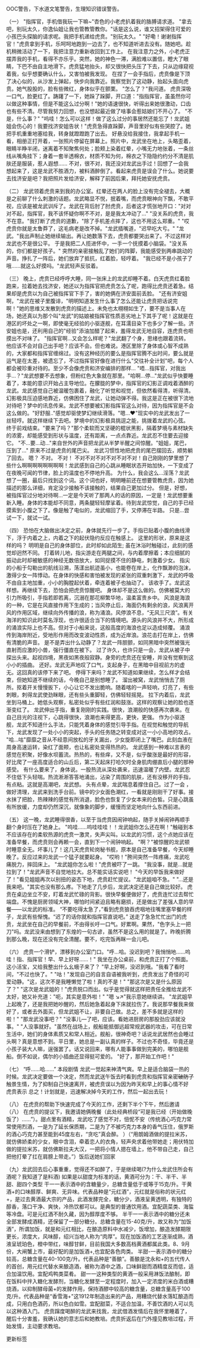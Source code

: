 OOC警告，下水道文笔警告，生理知识错误警告。

（一）
"指挥官，手机借我玩一下嘛~"杏色的小老虎扒着我的胳膊请求道。
"拿去吧，别玩太久，你逸仙姐让我也管教管教你。"话是这么说，谁又招架得住可爱的小孩巴头探脑的请求呢。我把手机递给虎贲。"别玩太久。"
"好嘞！谢谢指挥官！"虎贲拿到手机，乐呵呵地跑到一边去了，也不知道听进去没有。随她吧。趁机稍微活动了一下，我把注意力重新收回到工作上。
在我注意力之外，小老虎正摆弄我的手机，看得不亦乐乎。突然，她的神色一滞，满脸难以置信，瞪大了眼睛，下巴不由自主地滑下。虎贲猛地抬头，却又很快把头压了下去，只从边缘窥视着我，似乎想要确认什么，又害怕被我发现。
在捏了一会手指后，虎贲像是下顶了决心似的，从沙发上弹起，快步向我靠近。我察觉到了这动静，抬起头面向虎贲。她气股股的，脸有些微红，身体似乎在颤栗。
"怎么了？"我问道。
虎贲深吸一口气，脸更红了。踌躇了一下，她跺了跺脚，开口道："指指挥官，虽虽然你可以做这种事情，但是不能这么过分啊！"她的语速很快，听得出来她很激动，口齿也有些不清。尽管我努力回想，也没想起最近做了啥事会惹姑娘们不开心了。
"不是，什么事？"
"呜哇！怎么可以这样！做了这么过分的事居然还能忘了！龙武姐姐会伤心的！我要找济安姐告状！"虎贲急得直跺脚，声音里好似有些哭腔了。她把手机重重地塞给我，转身就蹬蹬跑了出去。
好悬没给我接住，我拿起手机一看，相册正打开着，一张照片停留在屏幕上。照片中，龙武坐在地上，头略歪着，眼睛半睁半闭，迷离着不知聚焦何处；脸颊上染着红晕，小嘴无力地张着，一条丝线从嘴角挂下；身着一套半透棉衣，材质不知为何，棉衣之下隐隐约约分不清是肌肤还是服装，惹人遐想……
不对，很不对，我还没对龙武出手过！回想了一会我想起来了，这是龙武不胜酒力，被料酒醉倒了。看起来虎贲是误会了什么。她说要去找济安是吧？我把照片发给济安，解释了前因后果，拜托她安抚虎贲。

（二）
龙武领着虎贲来到我的办公室。红晕还在两人的脸上没有完全褪去，大概是之前聊了什么刺激的话题。龙武略显不悦，抿着嘴，而虎贲眼神向下飘，不敢平视，应该是被龙武训斥了。龙武在背后肘了肘虎贲，后者这才慌张地开口："对对对不起，指挥官，我不该怀疑你啊不不对，是是我太冲动了…"
"没关系的虎贲，我不在意。"我打断了虎贲的道歉，"除了手机差点摔了，这也不用这么郑重。"
"哎虎贲你就是太鲁莽了，这毛病老是改不掉。"龙武插嘴道，"迟早吃大亏。"
"龙武。"我出声制止她继续输出。再让她数落下去，虎贲都要哭出来了。不过这样对龙武也不是很公平。
于是我把二人揽进怀中，一手一个抚摸着小脑袋。"没关系的，你们都是好孩子。"
突然的亲密接触乱了她们的阵脚，我能感受到两串跳动的声音。挣扎了一阵后，她们放弃了抵抗，红着脸，轻哼着。
"我已经不是小孩子了哦……就这么好摸吗。"龙武轻声反驳着。

（三）
晚上，虎贲已经呼呼大睡，同一张床上的龙武却睡不着。白天虎贲红着脸跑来，拉着她去找济安，她还以为指挥官把虎贲怎么了呢，跑得比虎贲还着急。结果却是虎贲以为自己被指挥官下手了，害的她俩在济安面前丢脸。
"还有济安姐啊，"龙武在被子里腹诽，"明明知道发生什么事了怎么还能让虎贲把话说完啊！"她的思维又发散到虎贲的描述上。未免也太栩栩如生了，要不是当事人在场，她还真以为那个叫"龙武"的姑娘被指挥官性质恶劣地上下其手了呢！这就是在港区的坏处之一啊，即使毫无经验的小驱逐舰，在耳濡目染下也多少了解一些。济安姐也是，还利用自己的"经验"添油加醋了起来，羞得龙武无地自容，连虎贲也咂摸出不对味了。
"指挥官啊...又会怎么样呢？"龙武翻了个身，思绪也跟着流转。他应该不会对自己出手吧？应该不会。但也难说。港区里除了身体或心智不成熟的，大家都和指挥官缠绵过。没有这种经历的要么是指挥官腾不出时间，要么就是运气是在太差，被遗忘了，不过指挥官好像在进行什么"交往补全计划"吧，每个人都会被珍重对待的。至少不会像虎贲和济安编排的那样...
"唔...指挥官，对我出手...？"龙武想要不去想象，但粉红色大象就在那里。"哈啊...停..."龙武似乎快要睡着了，本能的意识开始占主导地位。在朦胧的梦中，指挥官的幻影正调戏着酒醉的龙武。龙武感觉自己被温暖包裹着，融化了听觉和视觉，但依然看得清，听得清。幻影极具压迫感地靠近，仿佛困住了龙武，让她动弹不得。我这是正在被很下流地对待吧？梦中的讯息传来。龙武不想要被幻影指挥官这么对待，因为指挥官是不会这么做的。"好舒服.."感觉却驱使梦幻继续滑落。"嗯...❤"现实中的龙武发出了一丝轻哼。就这样继续下去吧。梦境中的幻影极具挑逗之能，挑拨着龙武的心弦。
终于前戏结束。"要来了吗？"那个柔软而又坚硬的棍状黑影，隔着梦境与素材缺失的浓雾，却能感受到形状与温度，还有距离，一点点靠近。龙武忍不住要去迎接它。
"不...要...动..."来自世外的声音把龙武从半梦半醒之间惊醒。"姐姐，尾巴，压到了..."
原来不过是虎贲的尾巴尖。
龙武习惯性地把虎贲的尾巴摆回去，顺势躺了回去。
嗯？
不对。
不对！
不对不对不对不对不对不对！自己刚刚的梦里想了些什么啊啊啊啊啊啊啊啊！龙武感到自己的心跳从睡眠状态开始加快，一下变成了在夜晚可闻的节律，脸上的温度也不停地升高。
为什么，我会这么...淫荡？龙武想了一圈，最后只找到这个词。这个词也好，明明睡前还在想要管教虎贲，因为她描述的那么详细，肯定没少接触不该接触的，结果自己更加过分。
但是，好想，被指挥官过分地对待啊...一定是今天听了那两人的话的原因，一定是！龙武想要重新入睡。身体的本能却不同意，两条腿轻轻摩挲着。待到龙武惊觉，自己的手已经摸索到小腹之下了。像是触了电似的，龙武缩回了手，又停滞在半路。
只是...尝试一下，就试一试。

（四）
恐怕在大脑做出决定之前，身体就先行一步了。手指已贴着小腹的曲线滑下，浮于内着之上，内着之下的起伏隐约反应在触感上。
这里的形状，原来是这样的吗？
明明是自己的身体部位，此时却如此陌生; 虽在沐浴时触碰过，此刻的感觉却迥然不同。
打着转儿地，指尖游走在两腿之间，与内着摩擦着；本应细腻的振动此时却被敏感的神经无数倍放大，如同捉摸不住的静电，刺激着少女。
指尖的小船于勾勒出的航线沿溯，荡漾出航迹虽小，也能卷在岸上，化作飘渺的泡沫，激得少女一阵悸动。在身体的快感和害怕被发现的紧张的双重刺激下，龙武的呼吸不由自主地加重，小小的胸膛起伏着，牵连着被子也抽动了。
该收手了。龙武这样想。再继续下去，恐怕会把虎贲惊醒吧。
身体却不是这么做的。仿佛被莫大的引力所吸引，手指若即若离，沉溺在那花柳繁华地，温柔富贵乡中。
风浪是海浪的一种，它是在风直接作用下生成的；当风停止后，海面仍有剩余的浪，风浪离开风的作用区域，继续向外传播的浪，称为涌浪。风停浪不息，“无风三尺浪”。有关海洋的知识此时莫名浮现，也许很适合当下的情境吧。源头的风浪并不大，所形成的涌浪实际上也不高。但对于小船来说，这般高度的海浪也足以造成倾覆。
涌浪传到海岸附近，受地形作用而改变波动性质，成为近岸浪。浪花击打在岸上，仿佛有清脆的声音。
是不是弄出什么动静了？龙武一阵胆颤，如同黑暗中突然被强光直射而应激的小兽，强行僵直在被下。
过了许久，也许只是一会，龙武从被子中探出头来。起视四境，黑夜如黑夜般寂静。身旁的虎贲还在安睡，并没有觉察到这小小的插曲。
还好。龙武无声地叹了口气，支起身子，在黑暗中目视前方的虚无。这回真的该停下来了吧。
停得下来吗？龙武不知道如果继续，怎么样才会结束，但她知道不继续的话，今晚自己是别想睡了。
溜出被窝，龙武悄悄去了厕所。抠着开关慢慢扳下，小心让它不发出脆响。随着喀的一声轻响，灯亮了，有些刺眼，刺得龙武使劲眯眼，还有些头重脚轻，仿佛轻轻摇晃。
拉下内着后，龙武坐到马桶上。她低头观察，私密处似乎有些红润和鼓涨。这样的观察让她的脸也逐渐变红了。
龙武伸出手指，重复刚刚的实践。很快，浪潮般的快感再次袭来。在自己目光的注视下，心跳得很快，浪潮也来得更高，更快，更强。
作为小驱逐舰，龙武不知道什么手法，只能凭着身体的感觉引导手指。在视觉和触觉的导航下，龙武发现了一处小小的突起，手头的任务随之转变成对这一小小高地的攻占。
"哈...咕"靡靡之音从不经意间放松的牙关漏出，少女旋即闭上了嘴巴。此刻血液在周身高速运转，染红了面颊，也让私密处变得热热的。
龙武感到一种难以言表的感觉在积聚，好像水坝蓄流。热热的，有些痒，又不是，似乎酸涨是最好的形容，好比爬了一座高度适合的山丘后，第二天起床打哈欠时全身肌肉绷直后小腿的那种感受。
有什么要来了，身体说。一股热流从深处袭来，迅速温暖了内壁。龙武忍不住低下头轻喘。热流淅淅答答地涌出，沾染了周围的肌肤，还有没移开的手指，有点粘。这就是高潮吧，龙武想。
头有点晕，龙武喘息着撑住自己。过了一会 ，做好清理，龙武来到洗手台前。镜中的少女面色潮红，一看就是刚刚干了好事。接水抹了把脸，热辣辣的感觉有所消退，脸色也恢复了少女本来的白皙。只是心跳虽有所放缓，力度却仍然深沉，就像象的脚步，缓慢而坚定地向什么东西前进。

（五）
这一晚，龙武睡得很香，以至于当虎贲因闹钟响起，随手关掉闹钟再顺手翻个身时压在了她身上。
"呜哇……呜哇哇哇！！龙武姐你怎么还在啊！"触碰到本不应该存在的柔软热源的虎贲一激灵，失声尖叫。以龙武的习惯，这个点她应该在准备早餐，而虎贲则会再赖一会，直到下一个闹钟响起。
"啊？"被惊醒的龙武顿时睡意全无。坏事儿了！这几天虎贲轮岗秘书舰，原本是自己准备早餐，今天却睡晚了。反应过来的龙武一个猛子就要起身。
"哎哟！"胯间突然一阵疼痛，龙武吃痛脱力，摔回床上。
"龙武姐你怎么啦！"虎贲被吓了一跳。
"我没事，就是...就是拉到了！"龙武声音不自觉地拉大。总不能实话实说吧！
"今天的早饭我来做好了！"看见姐姐再次以别扭的姿态下地，虎贲赶忙提议。"龙武姐咱不急。"
"...还是我来吧。"其实也没有那么疼。下地走了几步后，龙武决定还是自己做比较好。
虎贲在桌边坐立不安，盯着龙武忙碌的背影。很快早餐便做好了，虎贲连忙过去帮忙端盘。不愧是厨房领域大神，哪怕时间紧迫且略有磨损，还是做出了差强人意的早餐——以龙武的标准。
“不要吃得太急了，”看到虎贲狼吞虎咽地往嘴里塞早餐的样子，龙武有些惭愧。“迟了的话你就和指挥官直说吧。”
送走了急急忙忙出门的虎贲，龙武坐在自己的早餐前，不由得长吁一口气。好累啊。果然，"色字头上一把刀"吗。龙武没来由想到了东煌的一句古谚，虽然不是这么用的就是了。昨晚折腾到那么晚，现在还没有完全清醒。要不，吃完饭再眯一会儿吧。

（六）
虎贲一个滑铲，漂移到办公室门口。"呼...哈。没迟到吧？我悄悄地……呜哇！指、指挥官！早、早上好呀……！"
我坐在办公桌前，和虎贲正打了个照面。这小活宝，又给我整出什么幺蛾子来了？
"早上好啊，没迟到哦。"我看了看时间，"不过也快了。"
"咕！"发现自己的自言自语被我听到，虎贲发出了奇怪的可爱动静。"这，这次不是我睡懒觉了啦！真的不是！"
"那这次是又是什么原因了？"
"这次是龙武姐的！"虎贲脱口而出。似乎是觉得就这样把责任全推给龙武不太好，她又补充道："呃，其实是意外啦！"
"嗯 ↘↗"我示意她继续讲。
"龙武姐早上起晚了，还是我把她吵醒的，然后她急着起身下床就拉伤了。我说那早餐我来做好了，或者去外面买，但龙武姐不让，非要自己做。总之，差不多就是这样的啦！"
"那龙武没事吧？"
"没事儿—了吧，应该。看她进厨房的那股劲应该就没事。"
"人没事就好。"虽然在战场上，舰船能抵御远超常规武器的攻击，可在日常生活中，她们的身体素质又和常人相近。舰船，很神奇吧？话说龙武居然也会睡过头啊？真是意想不到。平日里，她总是一副认真的样子。不过也不奇怪，毕竟还是小孩子装大人嘛，逞强罢了。话又说回来，哪有人能事事做到完美的，哪怕是舰船。倒不如说，偶尔的小插曲还显得挺可爱的。
"好了，那开始工作吧！"

（七）
“呼……哈……”
本段剧情 龙武一觉起来神清气爽。早上是适合脑袋一热的时候。龙武决定要做一个决定，然而龙武送午饭去时看到虎贲和指挥官亲密~~破防了~~触景生情，为了抑制自己快速离开，被虎贲误以为因为昨天和早上的事心情不好 虎贲表示 总之！计划就是，迅速解决掉今天的工作，然后一起出去玩！

（八） 在虎贲的帮助下快速完成了今天的工作，还剩下半个下午，然后邀请
（八） 在虎贲的提议下，我邀请她俩晚餐（此处经典桥段“可是我已经（开始做晚饭了）……”）。甜点里有酒精，龙武吃了感觉不对，忸怩不安（传统酒心巧克力常常使用烈酒，一是为了延长保质期，二是为了不被巧克力本身的香气压住，俄罗斯的酒心巧克力甚至能到45度左右，“贪吃”真会醉。 ）（“用朗姆酒做的提拉米苏，就仿佛娇柔的少女，眼中含泪，牵着恋人的衣角，轻声央求着他带她走；用伏特加做的提拉米苏，就仿佛斯拉夫大汉，一把将小情人摁在墙上，他不带自己走，自己把他打晕了扛在肩膀上带走。”）饭后送她们回家

（九）龙武回去后心事重重，觉得还不如醉了，于是继续喝(?为什么龙武住所会有酒呢？我知道了是料酒)
如果是以甜度为标准的话，黄酒可分为：干、半干、半甜、甜四个类型
干一一表示酒中的含糖量少，总糖含量低于或等于15克/升。干黄酒+的口味醇厚、鲜爽、无异味。代表品种是“元红酒”，元红就是俗称的状元红+，是过去黄酒最大宗的产品，此酒发酵完全，糖分少，酒液呈黄透明，有独特的醇香，落口干净、爽快，冷热饮都可以。是典型的普通饮用酒。宜配蔬菜类、海蜇等冷盘。可是元红酒不耐久藏，因为醇厚度不够。
半干一一表示酒中的糖分还未全部发酵成酒精，还保留了一部分糖分。总糖含量在15-40克/升，故又称为“加饭酒”，所谓加饭，就是和元红相比，在酿造原料中水减少，饭增加，酿造发酵期限更长，浓度大，风味醇，绍兴当地人称为“肉厚”。现在加饭酒的工艺逐渐成熟，酒液呈琥珀色，橙中带红，味醇甘鲜，目前我国大多数高档黄酒都属此类。8、9月份，大闸蟹上市，最好配的是加饭酒+,也宜配各色肉类。
半甜-一表示酒中的糖分较高，总糖含量在40-100克/升。代表品种是“善酿”。善酿是沈永和+的五代传人的首创，用元红代替水来酿造酒，被称为酒中之酒，口味鲜甜而酒精度反而低，适合加温饮用。宜配鸡鸭类菜肴。
甜一一这种类型的黄酒一般采用淋饭法酿制，即在饭料中拌入糖化发酵剂，当糖化发酵至一定程度时，加入一定浓度的米白酒或糟烧酒，以抑制酵母菌+的发酵作用，保持酒醪中较高的糖含量，总糖含量高于100克/升。代表品种是“香雪海+"这1912年制造出来的产品，用糟烧代替水落缸酿造而成，只用白色酒药，所以色白如雪。宜配甜菜，不适合加温，不善饮酒的人可以先以这种酒入门。
虎贲蹿度喝醉的龙武来找我，龙武借酒发情后在我怀里睡着了，醒后十分害羞，我确认她的意志后和她教培。虎贲折返后在门外撞见教培过程，开始发情，主动要求教培。

更新标签